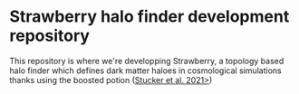 # Strawberry halo finder development repository

This repository is where we're developping Strawberry, a topology based halo finder which defines dark matter haloes in cosmological simulations thanks using the boosted potion (<a href="https://arxiv.org/abs/2107.13008">Stucker et al. 2021></a>)
